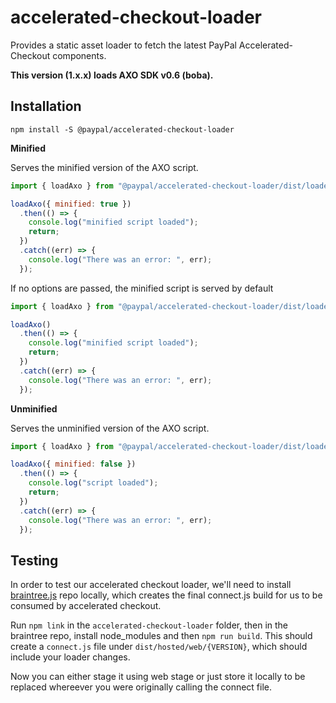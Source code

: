 # accelerated-checkout-loader

Provides a static asset loader to fetch the latest PayPal Accelerated-Checkout components.

**This version (1.x.x) loads AXO SDK v0.6 (boba).**

## Installation

`npm install -S @paypal/accelerated-checkout-loader`

**Minified**

Serves the minified version of the AXO script.

```js
import { loadAxo } from "@paypal/accelerated-checkout-loader/dist/loader.esm";

loadAxo({ minified: true })
  .then(() => {
    console.log("minified script loaded");
    return;
  })
  .catch((err) => {
    console.log("There was an error: ", err);
  });
```

If no options are passed, the minified script is served by default

```js
import { loadAxo } from "@paypal/accelerated-checkout-loader/dist/loader.esm";

loadAxo()
  .then(() => {
    console.log("minified script loaded");
    return;
  })
  .catch((err) => {
    console.log("There was an error: ", err);
  });
```

**Unminified**

Serves the unminified version of the AXO script.

```js
import { loadAxo } from "@paypal/accelerated-checkout-loader/dist/loader.esm";

loadAxo({ minified: false })
  .then(() => {
    console.log("script loaded");
    return;
  })
  .catch((err) => {
    console.log("There was an error: ", err);
  });
```

## Testing

In order to test our accelerated checkout loader, we'll need to install [braintree.js](github.braintreeps.com) repo locally, which creates the final connect.js build for us to be consumed by accelerated checkout.

Run `npm link` in the `accelerated-checkout-loader` folder, then in the braintree repo, install node_modules and then `npm run build`. This should create a `connect.js` file under `dist/hosted/web/{VERSION}`, which should include your loader changes.

Now you can either stage it using web stage or just store it locally to be replaced whereever you were originally calling the connect file.

